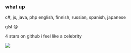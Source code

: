 ### what up

c#, js, java, php
english, finnish, russian, spanish, japanese

glsl 😋

4 stars on github i feel like a celebrity

![](https://komarev.com/ghpvc/?username=rinzexe&style=flat-square&color=grey)
